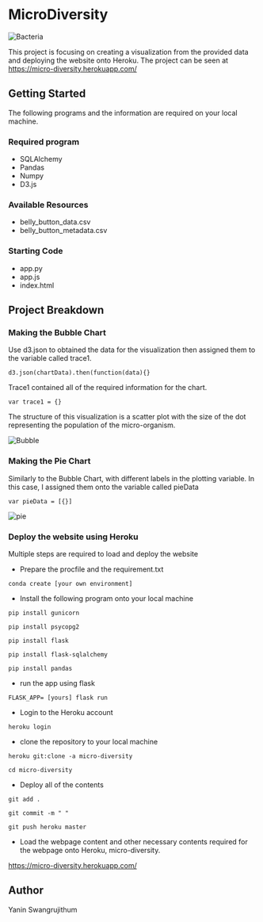 # MicroDiversity

![Bacteria](Images/UFO.png)

This project is focusing on creating a visualization from the provided data and deploying the website onto Heroku.
The project can be seen at https://micro-diversity.herokuapp.com/ 

## Getting Started
The following programs and the information are required on your local machine. 
### Required program
* SQLAlchemy
* Pandas
* Numpy
* D3.js

### Available Resources
* belly_button_data.csv
* belly_button_metadata.csv

### Starting Code
* app.py
* app.js
* index.html

## Project Breakdown
### Making the Bubble Chart
Use d3.json to obtained the data for the visualization then assigned them to the variable called trace1. 

```d3.json(chartData).then(function(data){}```

Trace1 contained all of the required information for the chart. 

```var trace1 = {}```

The structure of this visualization is a scatter plot with the size of the dot representing the population of the micro-organism. 

![Bubble](Images/newplot(1).png)

### Making the Pie Chart
Similarly to the Bubble Chart, with different labels in the plotting variable. In this case, I assigned them onto the variable called pieData 

```var pieData = [{}]```

![pie](Images/newplot.png)

### Deploy the website using Heroku
Multiple steps are required to load and deploy the website

* Prepare the procfile and the requirement.txt 

```conda create [your own environment]```

* Install the following program onto your local machine

```pip install gunicorn```

```pip install psycopg2```

```pip install flask```

```pip install flask-sqlalchemy```

```pip install pandas```

* run the app using flask

```FLASK_APP= [yours] flask run```

* Login to the Heroku account

```heroku login```

* clone the repository to your local machine

```heroku git:clone -a micro-diversity```

```cd micro-diversity```

* Deploy all of the contents

```git add .```

```git commit -m " "```

```git push heroku master```

* Load the webpage content and other necessary contents required for the webpage onto Heroku, micro-diversity. 

https://micro-diversity.herokuapp.com/ 

## Author
Yanin Swangrujithum 




